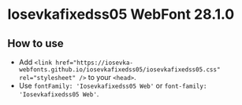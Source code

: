 # Iosevkafixedss05 WebFont 28.1.0

## How to use

- Add `<link href="https://iosevka-webfonts.github.io/iosevkafixedss05/iosevkafixedss05.css" rel="stylesheet" />` to your `<head>`.
- Use `fontFamily: 'Iosevkafixedss05 Web'` or `font-family: 'Iosevkafixedss05 Web'`.
